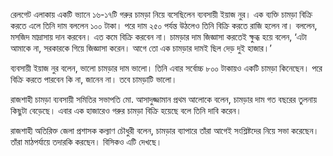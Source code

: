 রেলগেট এলাকায় একটি ভ্যানে ১৬-১৭টি গরুর চামড়া নিয়ে বসেছিলেন ব্যবসায়ী ইয়াজ নুর। এক ব্যক্তি চামড়া বিক্রি করতে এলে তিনি দাম বললেন ১০০ টাকা। পরে দাম ২৫০ পর্যন্ত উঠলেও তিনি বিক্রি করতে রাজি হলেন না। বললেন, মসজিদ মাদ্রাসায় দান করবেন। এত কমে বিক্রি করবেন না। চামড়ার দাম জিজ্ঞাসা করতেই ক্ষুব্ধ হয়ে বলেন, ‘এটা আমাকে না, সরকারকে গিয়ে জিজ্ঞাসা করেন। আগে তো এক চামড়ার দামই ছিল দেড় দুই হাজার।’

ব্যবসায়ী ইয়াজ নুর বলেন, ভালো চামড়ার দাম ভালো। তিনি এবার সর্বোচ্চ ৮০০ টাকায়ও একটি চামড়া কিনেছেন। পরে বিক্রি করতে পারবেন কি না, জানেন না। তবে চামড়াটি ভালো।

রাজশাহী চামড়া ব্যবসায়ী সমিতির সভাপতি মো. আসাদুজ্জামান প্রথম আলোকে বলেন, চামড়ার দাম গত বছরের তুলনায় কিছুটা বেড়েছে। এবার এক হাজারেও গরুর চামড়া বিক্রি হয়েছে বলে তিনি দাবি করেন।

রাজশাহী অতিরিক্ত জেলা প্রশাসক কল্যাণ চৌধুরী বলেন, চামড়ার ব্যাপারে তাঁরা আগেই সংশ্লিষ্টদের নিয়ে সভা করেছেন। তাঁরা মাঠপর্যায়ে তদারকি করছেন। বিসিকও এটি দেখছে।

